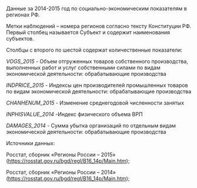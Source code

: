 ﻿Данные за 2014-2015 год по социально-экономическим показателям в регионах РФ.

Метки наблюдений – номера регионов согласно тексту Конституции РФ. Первый столбец называется Субъект и содержит наименования субъектов.

Столбцы с второго по шестой содержат количественные показатели:

 *VOGS_2015* - Объем отгруженных товаров собственного производства, выполненных работ и услуг собственными силами по видам экономической деятельности: обрабатывающие производства

 *INDPRICE_2015* - Индексы цен производителей промышленных товаров по видам экономической деятельности: обрабатывающие производства

 *CHANHENUM_2015* - Изменение среднегодовой численности занятых

 *INPHISVALUE_2014* -Индекс физического объема ВРП

 *DAMAGES_2014* - Сумма убытка организаций по отдельным видам экономической деятельности: обрабатывающие производства

Источники данных:

Росстат, сборник «Регионы России – 2015» (https://rosstat.gov.ru/bgd/regl/B16_14p/Main.htm);

Росстат, сборник «Регионы России – 2014» (https://rosstat.gov.ru/bgd/regl/B16_14p/Main.htm);